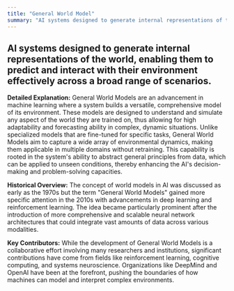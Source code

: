 ```yaml
---
title: "General World Model"
summary: "AI systems designed to generate internal representations of the world, enabling them to predict and interact with their environment effectively across a broad range of scenarios."
---
```


## AI systems designed to generate internal representations of the world, enabling them to predict and interact with their environment effectively across a broad range of scenarios.

**Detailed Explanation:** General World Models are an advancement in machine learning where a system builds a versatile, comprehensive model of its environment. These models are designed to understand and simulate any aspect of the world they are trained on, thus allowing for high adaptability and forecasting ability in complex, dynamic situations. Unlike specialized models that are fine-tuned for specific tasks, General World Models aim to capture a wide array of environmental dynamics, making them applicable in multiple domains without retraining. This capability is rooted in the system's ability to abstract general principles from data, which can be applied to unseen conditions, thereby enhancing the AI's decision-making and problem-solving capacities.

**Historical Overview:** The concept of world models in AI was discussed as early as the 1970s but the term "General World Models" gained more specific attention in the 2010s with advancements in deep learning and reinforcement learning. The idea became particularly prominent after the introduction of more comprehensive and scalable neural network architectures that could integrate vast amounts of data across various modalities.

**Key Contributors:** While the development of General World Models is a collaborative effort involving many researchers and institutions, significant contributions have come from fields like reinforcement learning, cognitive computing, and systems neuroscience. Organizations like DeepMind and OpenAI have been at the forefront, pushing the boundaries of how machines can model and interpret complex environments.